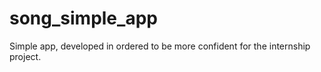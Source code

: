 # song_simple_app
Simple app, developed in ordered to be more confident for the internship project.
